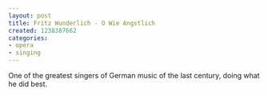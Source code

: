 ```yaml
---
layout: post
title: Fritz Wunderlich - O Wie Angstlich
created: 1238387662
categories:
- opera
- singing
---
```

<!-- break -->
<p>One of the greatest singers of German music of the last century, doing what he did best.</p>
